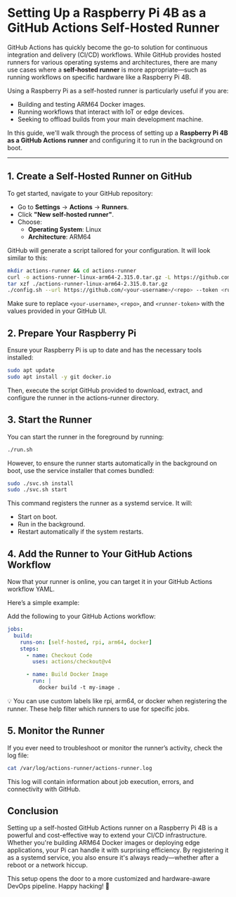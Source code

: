 # Setting Up a Raspberry Pi 4B as a GitHub Actions Self-Hosted Runner

GitHub Actions has quickly become the go-to solution for continuous integration and delivery (CI/CD) workflows. While GitHub provides hosted runners for various operating systems and architectures, there are many use cases where a **self-hosted runner** is more appropriate—such as running workflows on specific hardware like a Raspberry Pi 4B.

Using a Raspberry Pi as a self-hosted runner is particularly useful if you are:

- Building and testing ARM64 Docker images.
- Running workflows that interact with IoT or edge devices.
- Seeking to offload builds from your main development machine.

In this guide, we'll walk through the process of setting up a **Raspberry Pi 4B as a GitHub Actions runner** and configuring it to run in the background on boot.

---

## 1. Create a Self-Hosted Runner on GitHub

To get started, navigate to your GitHub repository:

- Go to **Settings** → **Actions** → **Runners**.
- Click **"New self-hosted runner"**.
- Choose:
  - **Operating System**: Linux
  - **Architecture**: ARM64

GitHub will generate a script tailored for your configuration. It will look similar to this:

```bash
mkdir actions-runner && cd actions-runner
curl -o actions-runner-linux-arm64-2.315.0.tar.gz -L https://github.com/actions/runner/releases/download/v2.315.0/actions-runner-linux-arm64-2.315.0.tar.gz
tar xzf ./actions-runner-linux-arm64-2.315.0.tar.gz
./config.sh --url https://github.com/<your-username>/<repo> --token <runner-token>
```

Make sure to replace `<your-username>`, `<repo>`, and `<runner-token>` with the values provided in your GitHub UI.

## 2. Prepare Your Raspberry Pi

Ensure your Raspberry Pi is up to date and has the necessary tools installed:

```bash
sudo apt update
sudo apt install -y git docker.io
```

Then, execute the script GitHub provided to download, extract, and configure the runner in the actions-runner directory.

## 3. Start the Runner

You can start the runner in the foreground by running:

```bash
./run.sh
```

However, to ensure the runner starts automatically in the background on boot, use the service installer that comes bundled:

```bash
sudo ./svc.sh install
sudo ./svc.sh start
```

This command registers the runner as a systemd service. It will:

- Start on boot.
- Run in the background.
- Restart automatically if the system restarts.

## 4. Add the Runner to Your GitHub Actions Workflow

Now that your runner is online, you can target it in your GitHub Actions workflow YAML.

Here’s a simple example:

Add the following to your GitHub Actions workflow:

```yaml
jobs:
  build:
    runs-on: [self-hosted, rpi, arm64, docker]
    steps:
      - name: Checkout Code
        uses: actions/checkout@v4

      - name: Build Docker Image
        run: |
          docker build -t my-image .
```

💡 You can use custom labels like rpi, arm64, or docker when registering the runner. These help filter which runners to use for specific jobs.

## 5. Monitor the Runner

If you ever need to troubleshoot or monitor the runner’s activity, check the log file:

```bash
cat /var/log/actions-runner/actions-runner.log
```

This log will contain information about job execution, errors, and connectivity with GitHub.

## Conclusion

Setting up a self-hosted GitHub Actions runner on a Raspberry Pi 4B is a powerful and cost-effective way to extend your CI/CD infrastructure. Whether you're building ARM64 Docker images or deploying edge applications, your Pi can handle it with surprising efficiency. By registering it as a systemd service, you also ensure it's always ready—whether after a reboot or a network hiccup.

This setup opens the door to a more customized and hardware-aware DevOps pipeline. Happy hacking! 🚀
